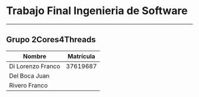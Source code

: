 # Trabajo Final Ingenieria de Software #

----------

## Grupo 2Cores4Threads ##

| Nombre | Matrícula |
|-------------------|-----------|
| Di Lorenzo Franco | 37619687 |
| Del Boca Juan |  |
| Rivero Franco |  |